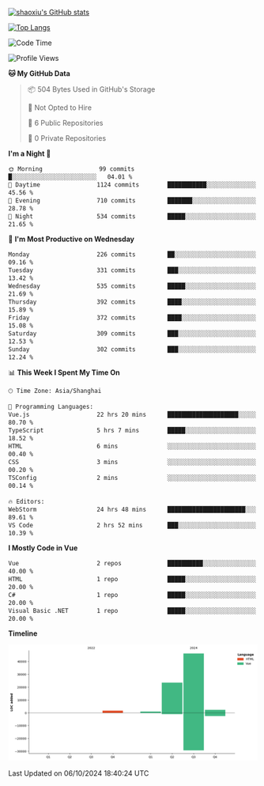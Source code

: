 [![shaoxiu's GitHub stats](https://github-readme-stats.vercel.app/api?username=shaoxiu&count_private=true&show_icons=true)](https://github.com/anuraghazra/github-readme-stats)

[![Top Langs](https://github-readme-stats.vercel.app/api/top-langs/?username=shaoxiu&layout=compact)](https://github.com/anuraghazra/github-readme-stats)


<!--START_SECTION:waka-->
![Code Time](http://img.shields.io/badge/Code%20Time-89%20hrs%2032%20mins-blue)

![Profile Views](http://img.shields.io/badge/Profile%20Views-2-blue)

**🐱 My GitHub Data** 

> 📦 504 Bytes Used in GitHub's Storage 
 > 
> 🚫 Not Opted to Hire
 > 
> 📜 6 Public Repositories 
 > 
> 🔑 0 Private Repositories 
 > 
**I'm a Night 🦉** 

```text
🌞 Morning                99 commits          █░░░░░░░░░░░░░░░░░░░░░░░░   04.01 % 
🌆 Daytime                1124 commits        ███████████░░░░░░░░░░░░░░   45.56 % 
🌃 Evening                710 commits         ███████░░░░░░░░░░░░░░░░░░   28.78 % 
🌙 Night                  534 commits         █████░░░░░░░░░░░░░░░░░░░░   21.65 % 
```
📅 **I'm Most Productive on Wednesday** 

```text
Monday                   226 commits         ██░░░░░░░░░░░░░░░░░░░░░░░   09.16 % 
Tuesday                  331 commits         ███░░░░░░░░░░░░░░░░░░░░░░   13.42 % 
Wednesday                535 commits         █████░░░░░░░░░░░░░░░░░░░░   21.69 % 
Thursday                 392 commits         ████░░░░░░░░░░░░░░░░░░░░░   15.89 % 
Friday                   372 commits         ████░░░░░░░░░░░░░░░░░░░░░   15.08 % 
Saturday                 309 commits         ███░░░░░░░░░░░░░░░░░░░░░░   12.53 % 
Sunday                   302 commits         ███░░░░░░░░░░░░░░░░░░░░░░   12.24 % 
```


📊 **This Week I Spent My Time On** 

```text
🕑︎ Time Zone: Asia/Shanghai

💬 Programming Languages: 
Vue.js                   22 hrs 20 mins      ████████████████████░░░░░   80.70 % 
TypeScript               5 hrs 7 mins        █████░░░░░░░░░░░░░░░░░░░░   18.52 % 
HTML                     6 mins              ░░░░░░░░░░░░░░░░░░░░░░░░░   00.40 % 
CSS                      3 mins              ░░░░░░░░░░░░░░░░░░░░░░░░░   00.20 % 
TSConfig                 2 mins              ░░░░░░░░░░░░░░░░░░░░░░░░░   00.14 % 

🔥 Editors: 
WebStorm                 24 hrs 48 mins      ██████████████████████░░░   89.61 % 
VS Code                  2 hrs 52 mins       ███░░░░░░░░░░░░░░░░░░░░░░   10.39 % 
```

**I Mostly Code in Vue** 

```text
Vue                      2 repos             ██████████░░░░░░░░░░░░░░░   40.00 % 
HTML                     1 repo              █████░░░░░░░░░░░░░░░░░░░░   20.00 % 
C#                       1 repo              █████░░░░░░░░░░░░░░░░░░░░   20.00 % 
Visual Basic .NET        1 repo              █████░░░░░░░░░░░░░░░░░░░░   20.00 % 
```



**Timeline**

![Lines of Code chart](https://raw.githubusercontent.com/shaoxiu/shaoxiu/main/assets/bar_graph.png)


 Last Updated on 06/10/2024 18:40:24 UTC
<!--END_SECTION:waka-->
